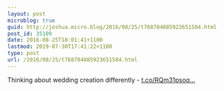 ```yaml
---
layout: post
microblog: true
guid: http://joshua.micro.blog/2016/08/25/t768704885923651584.html
post_id: 35109
date: 2016-08-25T18:01:41+1100
lastmod: 2019-07-30T17:41:22+1100
type: post
url: /2016/08/25/t768704885923651584.html
---
```

Thinking about wedding creation differently - [t.co/RQm31psoq...](https://t.co/RQm31psoq5)
